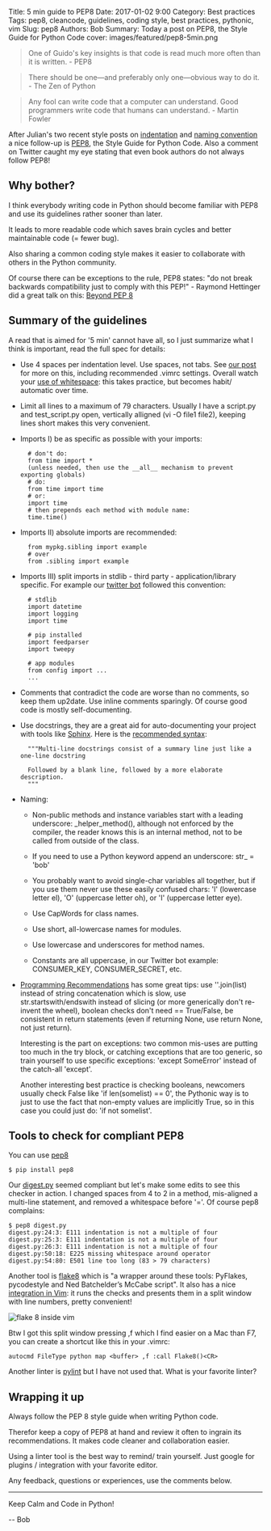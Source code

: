 Title: 5 min guide to PEP8
Date: 2017-01-02 9:00
Category: Best practices
Tags: pep8, cleancode, guidelines, coding style, best practices, pythonic, vim
Slug: pep8
Authors: Bob
Summary: Today a post on PEP8, the Style Guide for Python Code
cover: images/featured/pep8-5min.png

> One of Guido's key insights is that code is read much more often than it is written. - PEP8

> There should be one—and preferably only one—obvious way to do it. - The Zen of Python

> Any fool can write code that a computer can understand. Good programmers write code that humans can understand. - Martin Fowler

After Julian's two recent style posts on [indentation](http://pybit.es/indentation_tips.html) and [naming convention](http://pybit.es/naming_conventions.html) a nice follow-up is [PEP8](https://www.python.org/dev/peps/pep-0008/), the Style Guide for Python Code. Also a comment on Twitter caught my eye stating that even book authors do not always follow PEP8!

## Why bother?

I think everybody writing code in Python should become familiar with PEP8 and use its guidelines rather sooner than later.

It leads to more readable code which saves brain cycles and better maintainable code (= fewer bug).

Also sharing a common coding style makes it easier to collaborate with others in the Python community.

Of course there can be exceptions to the rule, PEP8 states: "do not break backwards compatibility just to comply with this PEP!" - Raymond Hettinger did a great talk on this: [Beyond PEP 8](https://www.youtube.com/watch?v=wf-BqAjZb8M)

## Summary of the guidelines

A read that is aimed for '5 min' cannot have all, so I just summarize what I think is important, read the full spec for details:

* Use 4 spaces per indentation level. Use spaces, not tabs. See [our post](http://pybit.es/indentation_tips.html) for more on this, including recommended .vimrc settings. Overall watch your [use of whitespace](https://www.python.org/dev/peps/pep-0008/#whitespace-in-expressions-and-statements): this takes practice, but becomes habit/ automatic over time.

* Limit all lines to a maximum of 79 characters. Usually I have a script.py and test_script.py open, vertically alligned (vi -O file1 file2), keeping lines short makes this very convenient.

* Imports I) be as specific as possible with your imports: 

		# don't do: 
		from time import *
		(unless needed, then use the __all__ mechanism to prevent exporting globals)
		# do:
		from time import time
		# or:
		import time
		# then prepends each method with module name: 
		time.time()

* Imports II) absolute imports are recommended:

		from mypkg.sibling import example	
		# over
		from .sibling import example

* Imports III) split imports in stdlib - third party - application/library specific. For example our [twitter bot](https://github.com/pybites/blog_code/blob/master/twitter_bot/tweetbot.py) followed this convention:

		# stdlib
		import datetime
		import logging
		import time

		# pip installed
		import feedparser
		import tweepy

		# app modules
		from config import ...
		...

* Comments that contradict the code are worse than no comments, so keep them up2date. Use inline comments sparingly. Of course good code is mostly self-documenting.

* Use docstrings, they are a great aid for auto-documenting your project with tools like [Sphinx](http://www.sphinx-doc.org/en/1.5.1/). Here is the [recommended syntax](https://www.python.org/dev/peps/pep-0257/): 

		"""Multi-line docstrings consist of a summary line just like a one-line docstring

		Followed by a blank line, followed by a more elaborate description. 
		"""

* Naming:

	- Non-public methods and instance variables start with a leading underscore: _helper_method(), although not enforced by the compiler, the reader knows this is an internal method, not to be called from outside of the class.

	- If you need to use a Python keyword append an underscore: str_ = 'bob'

	- You probably want to avoid single-char variables all together, but if you use them never use these easily confused chars: 'l' (lowercase letter el), 'O' (uppercase letter oh), or 'I' (uppercase letter eye).
	
	- Use CapWords for class names.

	- Use short, all-lowercase names for modules.

	- Use lowercase and underscores for method names.

	- Constants are all uppercase, in our Twitter bot example: CONSUMER_KEY, CONSUMER_SECRET, etc.

* [Programming Recommendations](https://www.python.org/dev/peps/pep-0008/#programming-recommendations) has some great tips: use ''.join(list) instead of string concatenation which is slow, use str.startswith/endswith instead of slicing (or more generically don't re-invent the wheel), boolean checks don't need == True/False, be consistent in return statements (even if returning None, use return None, not just return).

	Interesting is the part on exceptions: two common mis-uses are putting too much in the try block, or catching exceptions that are too generic, so train yourself to use specific exceptions: 'except SomeError' instead of the catch-all 'except'.

	Another interesting best practice is checking booleans, newcomers usually check False like 'if len(somelist) == 0', the Pythonic way is to just to use the fact that non-empty values are implicitly True, so in this case you could just do: 'if not somelist'.

## Tools to check for compliant PEP8 

You can use [pep8](https://pypi.python.org/pypi/pep8)

	$ pip install pep8

Our [digest.py](https://github.com/pybites/blog_code/blob/master/pybites_digest/digest.py) seemed compliant but let's make some edits to see this checker in action. I changed spaces from 4 to 2 in a method, mis-aligned a multi-line statement, and removed a whitespace before '='. Of course pep8 complains: 

	$ pep8 digest.py 
	digest.py:24:3: E111 indentation is not a multiple of four
	digest.py:25:3: E111 indentation is not a multiple of four
	digest.py:26:3: E111 indentation is not a multiple of four
	digest.py:50:18: E225 missing whitespace around operator
	digest.py:54:80: E501 line too long (83 > 79 characters)

Another tool is [flake8](https://pypi.python.org/pypi/flake8) which is "a wrapper around these tools: PyFlakes, pycodestyle and Ned Batchelder’s McCabe script". It also has a nice [integration in Vim](https://github.com/nvie/vim-flake8): it runs the checks and presents them in a split window with line numbers, pretty convenient! 

![flake 8 inside vim]({filename}/images/flake8_vim.png)

Btw I got this split window pressing ,f which I find easier on a Mac than F7, you can create a shortcut like this in your .vimrc:

	autocmd FileType python map <buffer> ,f :call Flake8()<CR>

Another linter is [pylint](https://www.pylint.org) but I have not used that. What is your favorite linter? 

## Wrapping it up

Always follow the PEP 8 style guide when writing Python code.

Therefor keep a copy of PEP8 at hand and review it often to ingrain its recommendations. It makes code cleaner and collaboration easier. 

Using a linter tool is the best way to remind/ train yourself. Just google for plugins / integration with your favorite editor.

Any feedback, questions or experiences, use the comments below.

---

Keep Calm and Code in Python!

-- Bob
